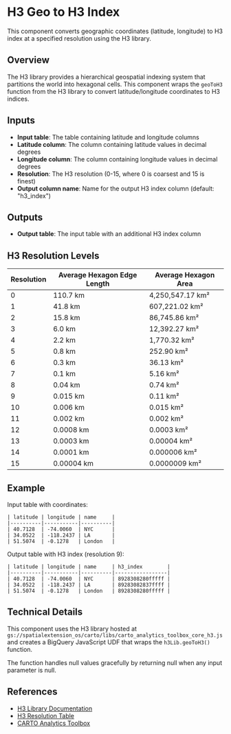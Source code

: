# H3 Geo to H3 Index

This component converts geographic coordinates (latitude, longitude) to H3 index at a specified resolution using the H3 library.

## Overview

The H3 library provides a hierarchical geospatial indexing system that partitions the world into hexagonal cells. This component wraps the `geoToH3` function from the H3 library to convert latitude/longitude coordinates to H3 indices.

## Inputs

- **Input table**: The table containing latitude and longitude columns
- **Latitude column**: The column containing latitude values in decimal degrees
- **Longitude column**: The column containing longitude values in decimal degrees  
- **Resolution**: The H3 resolution (0-15, where 0 is coarsest and 15 is finest)
- **Output column name**: Name for the output H3 index column (default: "h3_index")

## Outputs

- **Output table**: The input table with an additional H3 index column

## H3 Resolution Levels

| Resolution | Average Hexagon Edge Length | Average Hexagon Area |
|------------|----------------------------|---------------------|
| 0          | 110.7 km                   | 4,250,547.17 km²    |
| 1          | 41.8 km                    | 607,221.02 km²      |
| 2          | 15.8 km                    | 86,745.86 km²       |
| 3          | 6.0 km                     | 12,392.27 km²       |
| 4          | 2.2 km                     | 1,770.32 km²        |
| 5          | 0.8 km                     | 252.90 km²          |
| 6          | 0.3 km                     | 36.13 km²           |
| 7          | 0.1 km                     | 5.16 km²            |
| 8          | 0.04 km                    | 0.74 km²            |
| 9          | 0.015 km                   | 0.11 km²            |
| 10         | 0.006 km                   | 0.015 km²           |
| 11         | 0.002 km                   | 0.002 km²           |
| 12         | 0.0008 km                  | 0.0003 km²          |
| 13         | 0.0003 km                  | 0.00004 km²         |
| 14         | 0.0001 km                  | 0.000006 km²        |
| 15         | 0.00004 km                 | 0.0000009 km²       |

## Example

Input table with coordinates:
```
| latitude | longitude | name     |
|----------|-----------|----------|
| 40.7128  | -74.0060  | NYC      |
| 34.0522  | -118.2437 | LA       |
| 51.5074  | -0.1278   | London   |
```

Output table with H3 index (resolution 9):
```
| latitude | longitude | name     | h3_index        |
|----------|-----------|----------|-----------------|
| 40.7128  | -74.0060  | NYC      | 8928308280fffff |
| 34.0522  | -118.2437 | LA       | 89283082837ffff |
| 51.5074  | -0.1278   | London   | 8928308280fffff |
```

## Technical Details

This component uses the H3 library hosted at `gs://spatialextension_os/carto/libs/carto_analytics_toolbox_core_h3.js` and creates a BigQuery JavaScript UDF that wraps the `h3Lib.geoToH3()` function.

The function handles null values gracefully by returning null when any input parameter is null.

## References

- [H3 Library Documentation](https://h3geo.org/)
- [H3 Resolution Table](https://h3geo.org/docs/core-library/restable/)
- [CARTO Analytics Toolbox](https://docs.carto.com/analytics-toolbox-bigquery/) 